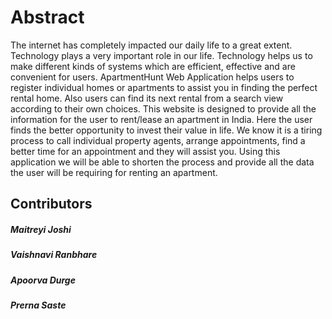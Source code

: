 # Abstract

The internet has completely impacted our daily life to a great extent. Technology plays a very important role in our life. Technology helps us to make different kinds of systems which are efficient, effective and are convenient for users.
    ApartmentHunt Web Application helps users to register individual homes or apartments to assist you in finding the perfect rental home. Also users can find its next rental from a search view according to their own choices. This website is designed to provide all the information for the user to rent/lease an apartment in India. Here the user finds the better opportunity to invest their value in life. We know it is a tiring process to call individual property agents, arrange appointments, find a better time for an appointment and they will assist you. Using this application we will be able to shorten the process and provide all the data the user will be requiring for renting an apartment.


## Contributors

##### Maitreyi Joshi
##### Vaishnavi Ranbhare
##### Apoorva Durge
##### Prerna Saste
